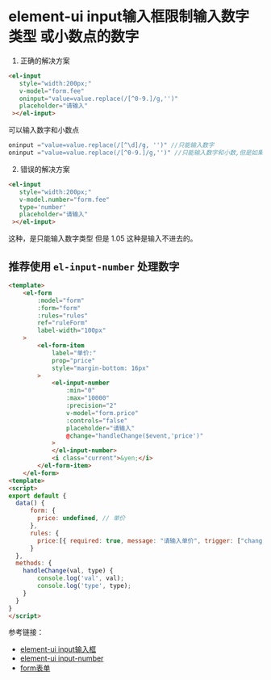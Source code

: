 # element-ui input输入框限制输入数字类型 或小数点的数字

1. 正确的解决方案

```html
<el-input
   style="width:200px;"
   v-model="form.fee"
   oninput="value=value.replace(/[^0-9.]/g,'')"
   placeholder="请输入"
 ></el-input>
```

可以输入数字和小数点

```js
oninput ="value=value.replace(/[^\d]/g, '')" //只能输入数字
oninput ="value=value.replace(/[^0-9.]/g,'')" //只能输入数字和小数,但是如果输入多个小数点需要校验处理
```

2. 错误的解决方案

```html
<el-input
   style="width:200px;"
   v-model.number="form.fee"
   type='number'
   placeholder="请输入"
 ></el-input>
 ```

 这种，是只能输入数字类型 但是 1.05 这种是输入不进去的。

## 推荐使用 `el-input-number` 处理数字

```html
<template>
    <el-form
        :model="form"
        :form="form"
        :rules="rules"
        ref="ruleForm"
        label-width="100px"
    >
        <el-form-item
            label="单价:"
            prop="price"
            style="margin-bottom: 16px"
        >
            <el-input-number
                :min="0"
                :max="10000"
                :precision="2"
                v-model="form.price"
                :controls="false"
                placeholder="请输入"
                @change="handleChange($event,'price')"
            >
            </el-input-number>
            <i class="current">&yen;</i>
        </el-form-item>
    </el-form>
<template>
<script>
export default {
  data() {
      form: {
        price: undefined, // 单价
      },
      rules: {
        price:[{ required: true, message: "请输入单价", trigger: ["change","blur"] }],
      }
  },
  methods: {
    handleChange(val, type) {
        console.log('val', val);
        console.log('type', type);
    }
  }
}
</script>
```

参考链接：

- [element-ui input输入框](https://element.eleme.cn/#/zh-CN/component/input)
- [element-ui input-number](https://element.eleme.cn/#/zh-CN/component/input-number#methods)
- [form表单](https://element.eleme.cn/#/zh-CN/component/form)
